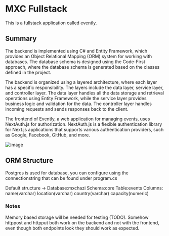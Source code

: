 # MXC Fullstack

This is a fullstack application called evently.

## Summary

The backend is implemented using C# and Entity Framework, which provides an Object Relational Mapping (ORM) system for working with databases. The database schema is designed using the Code-First approach, where the database schema is generated based on the classes defined in the project.

The backend is organized using a layered architecture, where each layer has a specific responsibility. The layers include the data layer, service layer, and controller layer. The data layer handles all the data storage and retrieval operations using Entity Framework, while the service layer provides business logic and validation for the data. The controller layer handles incoming requests and sends responses back to the client.

The frontend of Evently, a web application for managing events, uses NextAuth.js for authorization. NextAuth.js is a flexible authentication library for Next.js applications that supports various authentication providers, such as Google, Facebook, GitHub, and more.

![image](https://user-images.githubusercontent.com/1901727/220222357-41db7672-1522-48d0-a5cb-db2e20cef862.png)



## ORM Structure

Postgres is used for database, you can configure using the connectionstring that can be found under program.cs

Default structure ->
                Database:mxchazi
                    Schema:core
                        Table:events
                            Columns: name(varchar)
                                    location(varchar)
                                    country(varchar)
                                    capacity(numeric)
                            
### Notes

Memory based storage will be needed for testing (TODO).
Somehow httppost and httpput both work on the backend and not with the frontend, 
even though both endpoints look they should work as expected.
